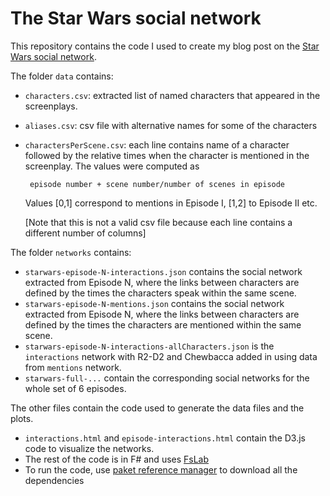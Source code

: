 # The Star Wars social network

This repository contains the code I used to create my blog post on the 
[Star Wars social network](http://evelinag.com/blog/2015/12-15-star-wars-social-network/index.html).

The folder `data` contains:

- `characters.csv`: extracted list of named characters that appeared in the screenplays. 
- `aliases.csv`: csv file with alternative names for some of the characters
- `charactersPerScene.csv`: each line contains name of a character followed by the relative 
   times when the character is mentioned in the screenplay. The values were computed as 
      
       episode number + scene number/number of scenes in episode
   
   Values [0,1] correspond to mentions in Episode I, [1,2] to Episode II etc. 
   
   [Note that this is not a valid csv file because each line contains
   a different number of columns]
   
The folder `networks` contains:

* `starwars-episode-N-interactions.json` contains the social network extracted from Episode N, where the links between characters are
defined by the times the characters speak within the same scene.
* `starwars-episode-N-mentions.json` contains the social network extracted from Episode N, where the links between characters are
defined by the times the characters are mentioned within the same scene.
* `starwars-episode-N-interactions-allCharacters.json` is the `interactions` network with R2-D2 and Chewbacca added in using 
data from `mentions` network.
* `starwars-full-...` contain the corresponding social networks for the whole set of 6 episodes.


The other files contain the code used to generate the data files and the plots.
* `interactions.html` and `episode-interactions.html` contain the D3.js code to visualize the networks.
* The rest of the code is in F# and uses [FsLab](http://fslab.org/)
* To run the code, use [paket reference manager](http://fsprojects.github.io/Paket/) to download all the dependencies

